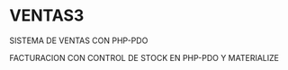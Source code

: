 # VENTAS3
SISTEMA DE VENTAS CON PHP-PDO 

FACTURACION CON CONTROL DE STOCK  EN PHP-PDO Y MATERIALIZE
